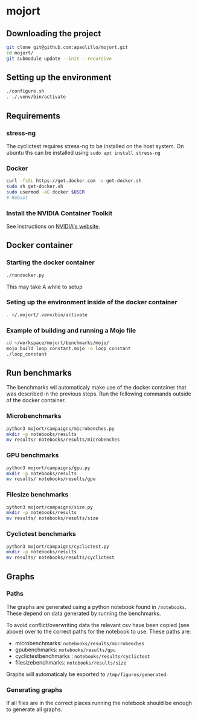 # mojort

## Downloading the project

```bash
git clone git@github.com:apaolillo/mojort.git
cd mojort/
git submodule update --init --recursive
```

## Setting up the environment

```bash
./configure.sh
. ./.venv/bin/activate
```

## Requirements

### stress-ng

The cyclictest requires stress-ng to be installed on the host system.
On ubuntu ths can be installed using `sudo apt install stress-ng`

### Docker

```bash
curl -fsSL https://get.docker.com -o get-docker.sh
sudo sh get-docker.sh
sudo usermod -aG docker $USER
# Reboot
```

### Install the NVIDIA Container Toolkit

See instructions on [NVIDIA's website](https://docs.nvidia.com/datacenter/cloud-native/container-toolkit/latest/install-guide.html).


## Docker container

### Starting the docker container

```bash
./rundocker.py
```
This may take A while to setup

### Seting up the environment inside of the docker container

```bash
. ~/.mojort/.venv/bin/activate
```

### Example of building and running a Mojo file

```bash
cd ~/workspace/mojort/benchmarks/mojo/
mojo build loop_constant.mojo -o loop_constant
./loop_constant
```

## Run benchmarks

The benchmarks wil automaticaly make use of the docker container that
was described in the previous steps.
Run the following commands outside of the docker container.

### Microbenchmarks

```bash
python3 mojort/campaigns/microbenches.py
mkdir -p notebooks/results
mv results/ notebooks/results/microbenches
```

### GPU benchmarks

```bash
python3 mojort/campaigns/gpu.py
mkdir -p notebooks/results
mv results/ notebooks/results/gpu
```

### Filesize benchmarks

```bash
python3 mojort/campaigns/size.py
mkdir -p notebooks/results
mv results/ notebooks/results/size
```

### Cyclictest benchmarks

```bash
python3 mojort/campaigns/cyclictest.py
mkdir -p notebooks/results
mv results/ notebooks/results/cyclictest
```

## Graphs

### Paths

The graphs are generated using a python notebook found in `/notebooks`.
These depend on data generated by running the benchmarks.

To avoid conflict/overwriting data the relevant csv have been copied
(see above) over to the correct paths for the notebook to use.
These paths are:
- microbenchmarks: `notebooks/results/microbenches`
- gpubenchmarks: `notebooks/results/gpu`
- cyclictestbenchmarks : `notebooks/results/cyclictest`
- filesizebenchmarks: `notebooks/results/size`

Graphs will automaticaly be exported to `/tmp/figures/generated`.

### Generating graphs

If all files are in the correct places running the notebook should be
enough to generate all graphs.
